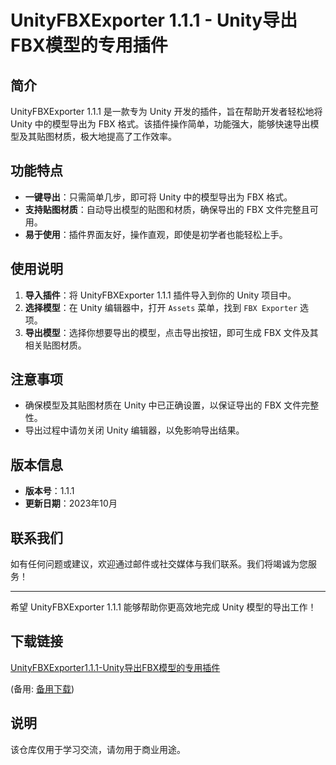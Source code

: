# UnityFBXExporter 1.1.1 - Unity导出FBX模型的专用插件

## 简介

UnityFBXExporter 1.1.1 是一款专为 Unity 开发的插件，旨在帮助开发者轻松地将 Unity 中的模型导出为 FBX 格式。该插件操作简单，功能强大，能够快速导出模型及其贴图材质，极大地提高了工作效率。

## 功能特点

- **一键导出**：只需简单几步，即可将 Unity 中的模型导出为 FBX 格式。
- **支持贴图材质**：自动导出模型的贴图和材质，确保导出的 FBX 文件完整且可用。
- **易于使用**：插件界面友好，操作直观，即使是初学者也能轻松上手。

## 使用说明

1. **导入插件**：将 UnityFBXExporter 1.1.1 插件导入到你的 Unity 项目中。
2. **选择模型**：在 Unity 编辑器中，打开 `Assets` 菜单，找到 `FBX Exporter` 选项。
3. **导出模型**：选择你想要导出的模型，点击导出按钮，即可生成 FBX 文件及其相关贴图材质。

## 注意事项

- 确保模型及其贴图材质在 Unity 中已正确设置，以保证导出的 FBX 文件完整性。
- 导出过程中请勿关闭 Unity 编辑器，以免影响导出结果。

## 版本信息

- **版本号**：1.1.1
- **更新日期**：2023年10月

## 联系我们

如有任何问题或建议，欢迎通过邮件或社交媒体与我们联系。我们将竭诚为您服务！

---

希望 UnityFBXExporter 1.1.1 能够帮助你更高效地完成 Unity 模型的导出工作！

## 下载链接
[UnityFBXExporter1.1.1-Unity导出FBX模型的专用插件](https://pan.quark.cn/s/9d24383877ef) 

(备用: [备用下载](https://pan.baidu.com/s/1prGvfSEljK5RYlxpHTIUUg?pwd=1234))

## 说明

该仓库仅用于学习交流，请勿用于商业用途。
